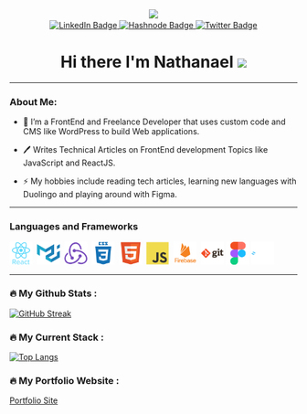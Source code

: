 <div id='header' align='center'>
    <img src='https://media.giphy.com/media/v1.Y2lkPTc5MGI3NjExODUyMTIxNDEwZDMzYTdiNWY0NmU4YjEwYzczMjc5MTMwYmNhYWUwMSZjdD1n/3ZBgLjfzQfBi02bpP1/giphy.gif'/>
    <div id="badges">
    <a href="https://www.linkedin.com/in/nathanael-adam" target= "_blank">
      <img src="https://img.shields.io/badge/LinkedIn-blue?style=for-the-badge&logo=linkedin&logoColor=white" alt="LinkedIn Badge"/>
    </a>
    <a href="https://bugdodger.hashnode.dev" target="_blank">
      <img src="https://img.shields.io/badge/Hashnode-blue?style=for-the-badge&logo=hashnode&logoColor=white" alt="Hashnode Badge"/>
    </a>
    <a href="https://twitter.com/human_eiffel" target="_blank">
      <img src="https://img.shields.io/badge/Twitter-blue?style=for-the-badge&logo=twitter&logoColor=white" alt="Twitter Badge"/>
    </a>
  </div>
  <h1>
  Hi there I'm Nathanael
  <img src="https://media.giphy.com/media/hvRJCLFzcasrR4ia7z/giphy.gif" width="30px"/>
</h1>
</div>

---

### About Me:

- :telescope: I’m a FrontEnd and Freelance Developer that uses custom code and CMS like WordPress to build Web applications.

- :pen: Writes Technical Articles on FrontEnd development Topics like JavaScript and ReactJS.

- :zap: My hobbies include reading tech articles, learning new languages with Duolingo and playing around with Figma.

---

### Languages and Frameworks
<div>
  <img src="https://github.com/devicons/devicon/blob/master/icons/react/react-original-wordmark.svg" title="React" alt="React" width="40" height="40"/>&nbsp;
  <img src="https://github.com/devicons/devicon/blob/master/icons/materialui/materialui-original.svg" title="Material UI" alt="Material UI" width="40" height="40"/>&nbsp;
  <img src="https://github.com/devicons/devicon/blob/master/icons/redux/redux-original.svg" title="Redux" alt="Redux " width="40" height="40"/>&nbsp;
  <img src="https://github.com/devicons/devicon/blob/master/icons/css3/css3-plain-wordmark.svg"  title="CSS3" alt="CSS" width="40" height="40"/>&nbsp;
  <img src="https://github.com/devicons/devicon/blob/master/icons/html5/html5-original.svg" title="HTML5" alt="HTML" width="40" height="40"/>&nbsp;
  <img src="https://github.com/devicons/devicon/blob/master/icons/javascript/javascript-original.svg" title="JavaScript" alt="JavaScript" width="40" height="40"/>&nbsp;
  <img src="https://github.com/devicons/devicon/blob/master/icons/firebase/firebase-plain-wordmark.svg" title="Firebase" alt="Firebase" width="40" height="40"/>&nbsp;
  <img src="https://github.com/devicons/devicon/blob/master/icons/git/git-original-wordmark.svg" title="Git" **alt="Git" width="40" height="40"/>
  <img src="https://github.com/devicons/devicon/blob/master/icons/figma/figma-original.svg" title="Figma" alt="Figma" width="40" height="40"/>
  <img src="https://github.com/devicons/devicon/blob/master/icons/tailwindcss/tailwindcss-original-wordmark.svg" title="Tailwind" alt="Tailwind" width="40" height="40"/>
</div>

---

### :fire: My Github Stats :

[![GitHub Streak](http://github-readme-streak-stats.herokuapp.com?user=Nathanael-R&theme=react)](https://git.io/streak-stats)

### :fire: My Current Stack :

[![Top Langs](https://github-readme-stats.vercel.app/api/top-langs/?username=nathanael-r&layout=compact&theme=vision-friendly-dark)](https://github.com/anuraghazra/github-readme-stats)

### :fire: My Portfolio Website :
<a href="nathanael.design-prodigy.com.ng" target="_blank">Portfolio Site</a>
